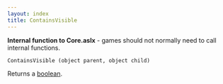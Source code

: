 ```yaml
---
layout: index
title: ContainsVisible
---
```


<b>Internal function to Core.aslx</b> - games should not normally need to call internal functions.

    ContainsVisible (object parent, object child)

Returns a [boolean](../../../types/boolean.html).
